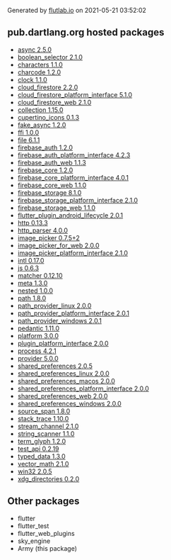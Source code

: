 Generated by [flutlab.io](https://flutlab.io) on 2021-05-21 03:52:02


## pub.dartlang.org hosted packages

 - [async 2.5.0](https://pub.dartlang.org/packages/async/versions/2.5.0)
 - [boolean_selector 2.1.0](https://pub.dartlang.org/packages/boolean_selector/versions/2.1.0)
 - [characters 1.1.0](https://pub.dartlang.org/packages/characters/versions/1.1.0)
 - [charcode 1.2.0](https://pub.dartlang.org/packages/charcode/versions/1.2.0)
 - [clock 1.1.0](https://pub.dartlang.org/packages/clock/versions/1.1.0)
 - [cloud_firestore 2.2.0](https://pub.dartlang.org/packages/cloud_firestore/versions/2.2.0)
 - [cloud_firestore_platform_interface 5.1.0](https://pub.dartlang.org/packages/cloud_firestore_platform_interface/versions/5.1.0)
 - [cloud_firestore_web 2.1.0](https://pub.dartlang.org/packages/cloud_firestore_web/versions/2.1.0)
 - [collection 1.15.0](https://pub.dartlang.org/packages/collection/versions/1.15.0)
 - [cupertino_icons 0.1.3](https://pub.dartlang.org/packages/cupertino_icons/versions/0.1.3)
 - [fake_async 1.2.0](https://pub.dartlang.org/packages/fake_async/versions/1.2.0)
 - [ffi 1.0.0](https://pub.dartlang.org/packages/ffi/versions/1.0.0)
 - [file 6.1.1](https://pub.dartlang.org/packages/file/versions/6.1.1)
 - [firebase_auth 1.2.0](https://pub.dartlang.org/packages/firebase_auth/versions/1.2.0)
 - [firebase_auth_platform_interface 4.2.3](https://pub.dartlang.org/packages/firebase_auth_platform_interface/versions/4.2.3)
 - [firebase_auth_web 1.1.3](https://pub.dartlang.org/packages/firebase_auth_web/versions/1.1.3)
 - [firebase_core 1.2.0](https://pub.dartlang.org/packages/firebase_core/versions/1.2.0)
 - [firebase_core_platform_interface 4.0.1](https://pub.dartlang.org/packages/firebase_core_platform_interface/versions/4.0.1)
 - [firebase_core_web 1.1.0](https://pub.dartlang.org/packages/firebase_core_web/versions/1.1.0)
 - [firebase_storage 8.1.0](https://pub.dartlang.org/packages/firebase_storage/versions/8.1.0)
 - [firebase_storage_platform_interface 2.1.0](https://pub.dartlang.org/packages/firebase_storage_platform_interface/versions/2.1.0)
 - [firebase_storage_web 1.1.0](https://pub.dartlang.org/packages/firebase_storage_web/versions/1.1.0)
 - [flutter_plugin_android_lifecycle 2.0.1](https://pub.dartlang.org/packages/flutter_plugin_android_lifecycle/versions/2.0.1)
 - [http 0.13.3](https://pub.dartlang.org/packages/http/versions/0.13.3)
 - [http_parser 4.0.0](https://pub.dartlang.org/packages/http_parser/versions/4.0.0)
 - [image_picker 0.7.5+2](https://pub.dartlang.org/packages/image_picker/versions/0.7.5+2)
 - [image_picker_for_web 2.0.0](https://pub.dartlang.org/packages/image_picker_for_web/versions/2.0.0)
 - [image_picker_platform_interface 2.1.0](https://pub.dartlang.org/packages/image_picker_platform_interface/versions/2.1.0)
 - [intl 0.17.0](https://pub.dartlang.org/packages/intl/versions/0.17.0)
 - [js 0.6.3](https://pub.dartlang.org/packages/js/versions/0.6.3)
 - [matcher 0.12.10](https://pub.dartlang.org/packages/matcher/versions/0.12.10)
 - [meta 1.3.0](https://pub.dartlang.org/packages/meta/versions/1.3.0)
 - [nested 1.0.0](https://pub.dartlang.org/packages/nested/versions/1.0.0)
 - [path 1.8.0](https://pub.dartlang.org/packages/path/versions/1.8.0)
 - [path_provider_linux 2.0.0](https://pub.dartlang.org/packages/path_provider_linux/versions/2.0.0)
 - [path_provider_platform_interface 2.0.1](https://pub.dartlang.org/packages/path_provider_platform_interface/versions/2.0.1)
 - [path_provider_windows 2.0.1](https://pub.dartlang.org/packages/path_provider_windows/versions/2.0.1)
 - [pedantic 1.11.0](https://pub.dartlang.org/packages/pedantic/versions/1.11.0)
 - [platform 3.0.0](https://pub.dartlang.org/packages/platform/versions/3.0.0)
 - [plugin_platform_interface 2.0.0](https://pub.dartlang.org/packages/plugin_platform_interface/versions/2.0.0)
 - [process 4.2.1](https://pub.dartlang.org/packages/process/versions/4.2.1)
 - [provider 5.0.0](https://pub.dartlang.org/packages/provider/versions/5.0.0)
 - [shared_preferences 2.0.5](https://pub.dartlang.org/packages/shared_preferences/versions/2.0.5)
 - [shared_preferences_linux 2.0.0](https://pub.dartlang.org/packages/shared_preferences_linux/versions/2.0.0)
 - [shared_preferences_macos 2.0.0](https://pub.dartlang.org/packages/shared_preferences_macos/versions/2.0.0)
 - [shared_preferences_platform_interface 2.0.0](https://pub.dartlang.org/packages/shared_preferences_platform_interface/versions/2.0.0)
 - [shared_preferences_web 2.0.0](https://pub.dartlang.org/packages/shared_preferences_web/versions/2.0.0)
 - [shared_preferences_windows 2.0.0](https://pub.dartlang.org/packages/shared_preferences_windows/versions/2.0.0)
 - [source_span 1.8.0](https://pub.dartlang.org/packages/source_span/versions/1.8.0)
 - [stack_trace 1.10.0](https://pub.dartlang.org/packages/stack_trace/versions/1.10.0)
 - [stream_channel 2.1.0](https://pub.dartlang.org/packages/stream_channel/versions/2.1.0)
 - [string_scanner 1.1.0](https://pub.dartlang.org/packages/string_scanner/versions/1.1.0)
 - [term_glyph 1.2.0](https://pub.dartlang.org/packages/term_glyph/versions/1.2.0)
 - [test_api 0.2.19](https://pub.dartlang.org/packages/test_api/versions/0.2.19)
 - [typed_data 1.3.0](https://pub.dartlang.org/packages/typed_data/versions/1.3.0)
 - [vector_math 2.1.0](https://pub.dartlang.org/packages/vector_math/versions/2.1.0)
 - [win32 2.0.5](https://pub.dartlang.org/packages/win32/versions/2.0.5)
 - [xdg_directories 0.2.0](https://pub.dartlang.org/packages/xdg_directories/versions/0.2.0)

## Other packages

 - flutter
 - flutter_test
 - flutter_web_plugins
 - sky_engine
 - Army (this package)


